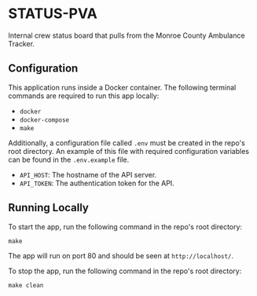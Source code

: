 # STATUS-PVA
Internal crew status board that pulls from the Monroe County Ambulance Tracker.

## Configuration
This application runs inside a Docker container. The following terminal commands are required to run this app locally:

- `docker`
- `docker-compose`
- `make`

Additionally, a configuration file called `.env` must be created in the repo's root directory. An example of this file
with required configuration variables can be found in the `.env.example` file.

* `API_HOST`: The hostname of the API server.
* `API_TOKEN`: The authentication token for the API.

## Running Locally

To start the app, run the following command in the repo's root directory:

```shell
make
```

The app will run on port 80 and should be seen at `http://localhost/`.

To stop the app, run the following command in the repo's root directory:

```shell
make clean
```
